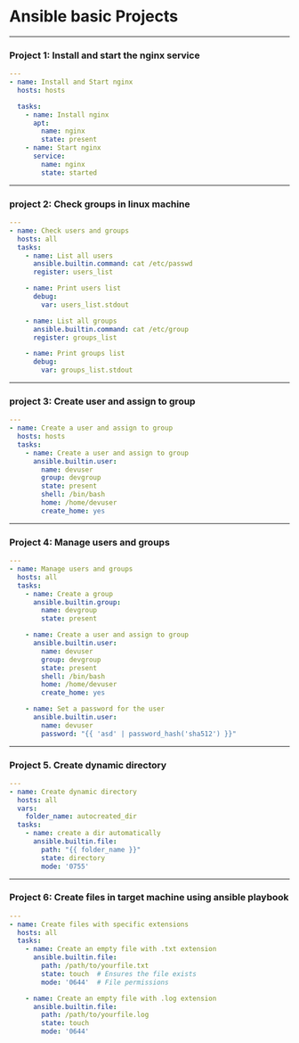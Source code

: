 # Ansible basic Projects
--------------
### Project 1: Install and start the nginx service

```yml
---
- name: Install and Start nginx
  hosts: hosts

  tasks:
    - name: Install nginx
      apt:
        name: nginx
        state: present
    - name: Start nginx
      service:
        name: nginx
        state: started
```
----------------
### project 2: Check groups in linux machine
```yml
---
- name: Check users and groups
  hosts: all
  tasks:
    - name: List all users
      ansible.builtin.command: cat /etc/passwd
      register: users_list

    - name: Print users list
      debug:
        var: users_list.stdout

    - name: List all groups
      ansible.builtin.command: cat /etc/group
      register: groups_list

    - name: Print groups list
      debug:
        var: groups_list.stdout
```
-----------------
### project 3: Create user and assign to group
```yml
---
- name: Create a user and assign to group
  hosts: hosts
  tasks:
    - name: Create a user and assign to group
      ansible.builtin.user:
        name: devuser
        group: devgroup
        state: present
        shell: /bin/bash
        home: /home/devuser
        create_home: yes
```
--------------------------------
### Project 4: Manage users and groups
```yml
---
- name: Manage users and groups
  hosts: all
  tasks:
    - name: Create a group
      ansible.builtin.group:
        name: devgroup
        state: present

    - name: Create a user and assign to group
      ansible.builtin.user:
        name: devuser
        group: devgroup
        state: present
        shell: /bin/bash
        home: /home/devuser
        create_home: yes

    - name: Set a password for the user
      ansible.builtin.user:
        name: devuser
        password: "{{ 'asd' | password_hash('sha512') }}"

```
--------------------------------
### Project 5. Create dynamic directory
```yml
---
- name: Create dynamic directory
  hosts: all
  vars:
    folder_name: autocreated_dir
  tasks:
    - name: create a dir automatically
      ansible.builtin.file:
        path: "{{ folder_name }}"
        state: directory
        mode: '0755'
```
-----------------------------
### Project 6: Create files in target machine using ansible playbook
```yml
---
- name: Create files with specific extensions
  hosts: all
  tasks:
    - name: Create an empty file with .txt extension
      ansible.builtin.file:
        path: /path/to/yourfile.txt
        state: touch  # Ensures the file exists
        mode: '0644'  # File permissions

    - name: Create an empty file with .log extension
      ansible.builtin.file:
        path: /path/to/yourfile.log
        state: touch
        mode: '0644'

```














